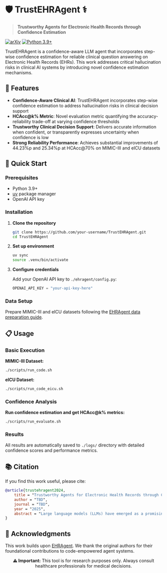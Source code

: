 # 🛡️ TrustEHRAgent ⚕️

> **Trustworthy Agents for Electronic Health Records through Confidence Estimation**

[![arXiv](https://img.shields.io/badge/arXiv-TBA-b31b1b.svg)](TBA)
[![Python 3.9+](https://img.shields.io/badge/python-3.9+-blue.svg)](https://www.python.org/downloads/)

TrustEHRAgent is a confidence-aware LLM agent that incorporates step-wise confidence estimation for reliable clinical question answering on Electronic Health Records (EHRs). This work addresses critical hallucination risks in clinical AI systems by introducing novel confidence estimation mechanisms.

## 🌟 Features

- **Confidence-Aware Clinical AI**: TrustEHRAgent incorporates step-wise confidence estimation to address hallucination risks in clinical decision support
- **HCAcc@k% Metric**: Novel evaluation metric quantifying the accuracy-reliability trade-off at varying confidence thresholds
- **Trustworthy Clinical Decision Support**: Delivers accurate information when confident, or transparently expresses uncertainty when confidence is low
- **Strong Reliability Performance**: Achieves substantial improvements of 44.23%p and 25.34%p at HCAcc@70% on MIMIC-III and eICU datasets

## 🚀 Quick Start

### Prerequisites

- Python 3.9+
- [uv](https://docs.astral.sh/uv/) package manager
- OpenAI API key

### Installation

1. **Clone the repository**
   ```bash
   git clone https://github.com/your-username/TrustEHRAgent.git
   cd TrustEHRAgent
   ```

2. **Set up environment**
   ```bash
   uv sync
   source .venv/bin/activate
   ```

3. **Configure credentials**
   
   Add your OpenAI API key to `./ehragent/config.py`:
   ```python
   OPENAI_API_KEY = "your-api-key-here"
   ```

### Data Setup

Prepare MIMIC-III and eICU datasets following the [EHRAgent data preparation guide](https://github.com/wshi83/EHRAgent#data-preparation).

## 📋 Usage

### Basic Execution

**MIMIC-III Dataset:**
```bash
./scripts/run_code.sh
```

**eICU Dataset:**
```bash
./scripts/run_code_eicu.sh
```

### Confidence Analysis

**Run confidence estimation and get HCAcc@k% metrics:**
```bash
./scripts/run_evaluate.sh
```

### Results

All results are automatically saved to `./logs/` directory with detailed confidence scores and performance metrics.

## 📚 Citation

If you find this work useful, please cite:

```bibtex
@article{trustehragent2024,
    title = "Trustworthy Agents for Electronic Health Records through Confidence Estimation",
    author = "TBD",
    journal = "TBD",
    year = "2025",
    abstract = "Large language models (LLMs) have emerged as a promising approach for extracting and interpreting information from Electronic Health Records (EHR), offering possibilities for clinical decision support and patient care. However, despite their capabilities, the reliable deployment of LLMs in clinical settings remains challenging due to risks of hallucinations. Thus, we propose Hallucination-Controlled Accuracy at k% (HCAcc@k%), a novel metric quantifying the accuracy-reliability trade-off at varying confidence thresholds. Based on this framework, we also introduce TrustEHRAgent, a confidence-aware agent that incorporates step-wise confidence estimation for clinical question answering. Experiments on MIMIC-III and eICU datasets demonstrate that TrustEHRAgent outperforms baselines under strict reliability constraints, achieving substantial improvements of 44.23%p and 25.34%p at HCAcc@70% while baseline methods fail completely at these stringent thresholds."
}
```

## 🙏 Acknowledgments

This work builds upon [EHRAgent](https://github.com/wshi83/EHRAgent). We thank the original authors for their foundational contributions to code-empowered agent systems.


<div align="center">
<strong>⚠️ Important:</strong> This tool is for research purposes only. Always consult healthcare professionals for medical decisions.
</div>